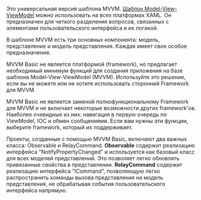 ﻿Это универсальная версия шаблона MVVM.  [Шаблон Model-View-ViewModel](https://en.wikipedia.org/wiki/Model%E2%80%93view%E2%80%93viewmodel) можно использовать на всех платформах XAML. Он предназначен для четкого разделения вопросов, связанных с элементами пользовательского интерфейса и их логикой.

В шаблоне MVVM есть три основных компонента: модель, представление и модель представления. Каждая имеет свое особое предназначение.

MVVM Basic не является платформой (framework), но предлагает необходимый минимум функций для создания приложения на базе шаблона Model-View-ViewModel (MVVM).
Используйте это решение, если вы не можете или не хотите использовать сторонний Framework для MVVM.

MVVM Basic не является заменой полнофункциональному Framework для MVVM и не включает некоторые возможности других framework'ов. Наиболее очевидные из них: навигация в первую очередь по ViewModel, IOC и обмен сообщениями. Если вам нужны эти функции, выберите framework, который их поддерживает.

Проекты, созданные с помощью MVVM Basic, включают два важных класса: Observable и RelayCommand.
**Observable** содержит реализацию интерфейса "NotifyPropertyChanged" и используется как базовый класс для всех моделей представлений. Это позволяет легко обновлять привязанные свойства в представлении.
**RelayCommand** содержит реализацию интерфейса "ICommand", позволяющую легко распространить команды вызова представления на модель представления, не обрабатывая события пользовательского интерфейса напрямую.
